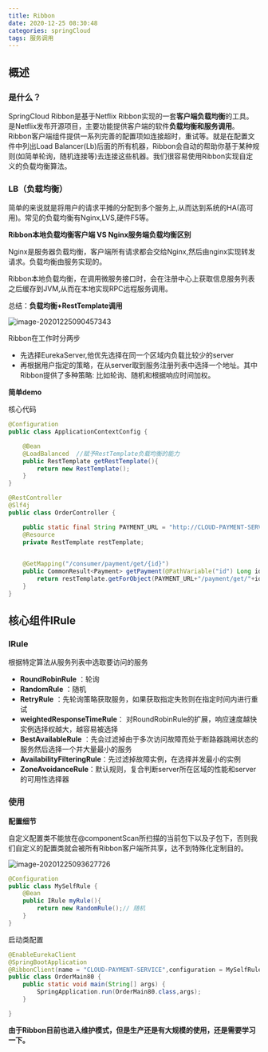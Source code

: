 ```yaml
---
title: Ribbon
date: 2020-12-25 08:30:48
categories: springCloud
tags: 服务调用
---
```


##  概述

###  是什么？

SpringCloud Ribbon是基于Netflix Ribbon实现的一套**客户端负载均衡**的工具。是Netflix发布开源项目，主要功能提供客户端的软件**负载均衡和服务调用**。Ribbon客户端组件提供一系列完善的配置项如连接超时，重试等。就是在配置文件中列出Load Balancer(Lb)后面的所有机器，Ribbon会自动的帮助你基于某种规则(如简单轮询，随机连接等)去连接这些机器。我们很容易使用Ribbon实现自定义的负载均衡算法。

###  LB（负载均衡）

简单的来说就是将用户的请求平摊的分配到多个服务上,从而达到系统的HA(高可用)。常见的负载均衡有Nginx,LVS,硬件F5等。

**Ribbon本地负载均衡客户端 VS Nginx服务端负载均衡区别**

Nginx是服务器负载均衡，客户端所有请求都会交给Nginx,然后由nginx实现转发请求。负载均衡由服务实现的。

Ribbon本地负载均衡，在调用微服务接口时，会在注册中心上获取信息服务列表之后缓存到JVM,从而在本地实现RPC远程服务调用。

总结：**负载均衡+RestTemplate调用**

![image-20201225090457343](C:\Users\Administrator.USER-20190627HM\AppData\Roaming\Typora\typora-user-images\image-20201225090457343.png)

Ribbon在工作时分两步

- 先选择EurekaServer,他优先选择在同一个区域内负载比较少的server
- 再根据用户指定的策略，在从server取到服务注册列表中选择一个地址。其中Ribbon提供了多种策略: 比如轮询、随机和根据响应时间加权。

**简单demo**

核心代码

```java
@Configuration
public class ApplicationContextConfig {

    @Bean
    @LoadBalanced  //赋予RestTemplate负载均衡的能力
    public RestTemplate getRestTemplate(){
        return new RestTemplate();
    }
}
```

```Java
@RestController
@Slf4j
public class OrderController {

    public static final String PAYMENT_URL = "http://CLOUD-PAYMENT-SERVICE";
    @Resource
    private RestTemplate restTemplate;
    

    @GetMapping("/consumer/payment/get/{id}")
    public CommonResult<Payment> getPayment(@PathVariable("id") Long id){
        return restTemplate.getForObject(PAYMENT_URL+"/payment/get/"+id,CommonResult.class);
    }
}
```

##  核心组件IRule

###  IRule

根据特定算法从服务列表中选取要访问的服务

- **RoundRobinRule**  ：轮询
- **RandomRule** ：随机
- **RetryRule** ：先轮询策略获取服务，如果获取指定失败则在指定时间内进行重试
- **weightedResponseTimeRule**： 对RoundRobinRule的扩展，响应速度越快实例选择权越大，越容易被选择
- **BestAvailableRule** ：先会过滤掉由于多次访问故障而处于断路器跳闸状态的服务然后选择一个并大量最小的服务
- **AvailabilityFilteringRule**：先过滤掉故障实例，在选择并发最小的实例
- **ZoneAvoidanceRule**：默认规则，复合判断server所在区域的性能和server的可用性选择器

###  使用

**配置细节**

自定义配置类不能放在@componentScan所扫描的当前包下以及子包下，否则我们自定义的配置类就会被所有Ribbon客户端所共享，达不到特殊化定制目的。

![image-20201225093627726](C:\Users\Administrator.USER-20190627HM\AppData\Roaming\Typora\typora-user-images\image-20201225093627726.png)

```Java
@Configuration
public class MySelfRule {
    @Bean
    public IRule myRule(){
        return new RandomRule();// 随机
    }
}
```

启动类配置

```java
@EnableEurekaClient
@SpringBootApplication
@RibbonClient(name = "CLOUD-PAYMENT-SERVICE",configuration = MySelfRule.class)
public class OrderMain80 {
    public static void main(String[] args) {
        SpringApplication.run(OrderMain80.class,args);
    }

}
```

**由于Ribbon目前也进入维护模式，但是生产还是有大规模的使用，还是需要学习一下。**